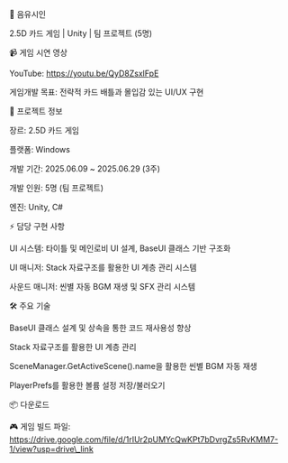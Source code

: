 🎵 음유시인



2.5D 카드 게임 | Unity | 팀 프로젝트 (5명)



📹 게임 시연 영상

YouTube: https://youtu.be/QyD8ZsxlFpE

게임개발 목표: 전략적 카드 배틀과 몰입감 있는 UI/UX 구현



🎯 프로젝트 정보



장르: 2.5D 카드 게임

플랫폼: Windows

개발 기간: 2025.06.09 ~ 2025.06.29 (3주)

개발 인원: 5명 (팀 프로젝트)

엔진: Unity, C#



⚡ 담당 구현 사항



UI 시스템: 타이틀 및 메인로비 UI 설계, BaseUI 클래스 기반 구조화

UI 매니저: Stack 자료구조를 활용한 UI 계층 관리 시스템

사운드 매니저: 씬별 자동 BGM 재생 및 SFX 관리 시스템



🛠️ 주요 기술



BaseUI 클래스 설계 및 상속을 통한 코드 재사용성 향상

Stack 자료구조를 활용한 UI 계층 관리

SceneManager.GetActiveScene().name을 활용한 씬별 BGM 자동 재생

PlayerPrefs를 활용한 볼륨 설정 저장/불러오기



📦 다운로드



🎮 게임 빌드 파일: https://drive.google.com/file/d/1rIUr2pUMYcQwKPt7bDvrgZs5RvKMM7-1/view?usp=drive\_link

